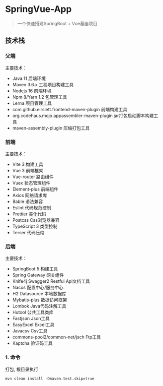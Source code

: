 # SpringVue-App

> 一个快速搭建SpringBoot + Vue基座项目

## 技术栈

### 父端

主要技术：

- Java 11 后端环境
- Maven 3.6.x 工程项目构建工具
- Nodejs 16 前端环境
- Npm 8/Yarn 1.2 包管理工具
- Lerna 项目管理工具
- com.github.eirslett.frontend-maven-plugin 前端构建工具
- org.codehaus.mojo.appassembler-maven-plugin jar打包启动脚本构建工具
- maven-assembly-plugin 压缩打包工具

### 前端

主要技术：

- Vite 3 构建工具
- Vue 3 前端框架
- Vue-router 路由组件
- Vuex 状态管理组件
- Element-plus 前端组件
- Axios 网络请求库
- Bable 语法兼容
- Eslint 代码规范控制
- Prettier 美化代码
- Postcss Css浏览器兼容
- TypeScript 3 类型控制
- Terser 代码压缩

### 后端

主要技术：

- SpringBoot 5 构建工具
- Spring Gateway 网关组件
- Knife4j Swagger2 Restful Api文档工具
- Nacos 配置中心/服务中心
- H2 Datasource 本地数据库
- Mybatis-plus 数据访问框架
- Lombok Java代码注解工具
- Hutool 公共工具类库
- Fastjson Json工具
- EasyExcel Excel工具
- Javacsv Csv工具
- commons-pool2/common-net/jsch Ftp工具
- Kaptcha 验证码工具

### 1. 命令

打包, 根目录执行

```
mvn clean install -Dmaven.test.skip=true
```